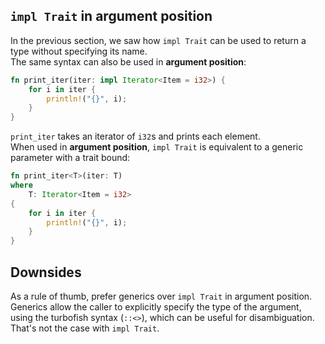 ## `impl Trait` in argument position

In the previous section, we saw how `impl Trait` can be used to return a type without specifying its name.\
The same syntax can also be used in **argument position**:

```rust
fn print_iter(iter: impl Iterator<Item = i32>) {
    for i in iter {
        println!("{}", i);
    }
}
```

`print_iter` takes an iterator of `i32`s and prints each element.\
When used in **argument position**, `impl Trait` is equivalent to a generic parameter with a trait bound:

```rust
fn print_iter<T>(iter: T) 
where
    T: Iterator<Item = i32>
{
    for i in iter {
        println!("{}", i);
    }
}
```

## Downsides

As a rule of thumb, prefer generics over `impl Trait` in argument position.\
Generics allow the caller to explicitly specify the type of the argument, using the turbofish syntax (`::<>`),
which can be useful for disambiguation. That's not the case with `impl Trait`.